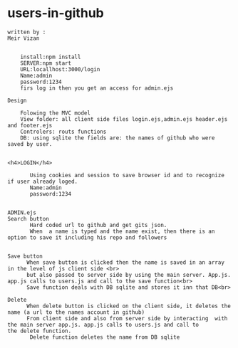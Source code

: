 # users-in-github


    written by :
    Meir Vizan
   
    
        install:npm install
        SERVER:npm start
        URL:locallhost:3000/login
        Name:admin
        password:1234
        firs log in then you get an access for admin.ejs
    
    Design
    
        Folowing the MVC model
        View folder: all client side files login.ejs,admin.ejs header.ejs and footer.ejs
        Controlers: routs functions
        DB: using sqlite the fields are: the names of github who were saved by user.

    
    <h4>LOGIN</h4>
    
           Using cookies and session to save browser id and to recognize if user already loged.
           Name:admin
           password:1234

    
    ADMIN.ejs
    Search button
           Hard coded url to github and get gits json. 
           When  a name is typed and the name exist, then there is an option to save it including his repo and followers
    

    Save button
          When save button is clicked then the name is saved in an array in the level of js client side <br>
          but also passed to server side by using the main server. App.js. app.js calls to users.js and call to the save function<br>
          Save function deals with DB sqlite and stores it inn that DB<br>
    
    Delete
          When delete button is clicked on the client side, it deletes the name (a url to the names account in github)
          From client side and also from server side by interacting  with the main server app.js. app.js calls to users.js and call to             the delete function.
           Delete function deletes the name from DB sqlite

    






